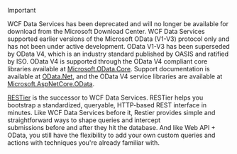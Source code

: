 > [!IMPORTANT]
> WCF Data Services has been deprecated and will no longer be available for download from the Microsoft Download Center.
> WCF Data Services supported earlier versions of the Microsoft OData (V1-V3) protocol only and has not been under active development. OData V1-V3 has been superseded by OData V4, which is an industry standard published by OASIS and ratified by ISO. OData V4 is supported through the OData V4 compliant core libraries available at [Microsoft.OData.Core](https://www.nuget.org/packages/Microsoft.OData.Core/). Support documentation is available at [OData.Net](https://odata.github.io/odata.net), and the OData V4 service libraries are available at [Microsoft.AspNetCore.OData](https://www.nuget.org/packages/Microsoft.AspNetCore.OData).
>
> [RESTier](https://github.com/OData/RESTier) is the successor to WCF Data Services. RESTier helps you bootstrap a standardized, queryable, HTTP-based REST interface in minutes.
> Like WCF Data Services before it, Restier provides simple and straightforward ways to shape queries and intercept submissions before and after they hit the database. And like Web API + OData, you still have the flexibility to add your own custom queries and actions with techniques you're already familiar with.
